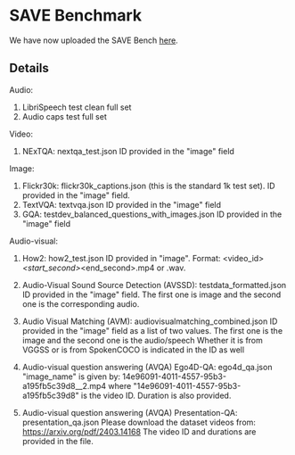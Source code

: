 # SAVE Benchmark
We have now uploaded the SAVE Bench [here](https://huggingface.co/datasets/tsinghua-ee/SAVEBench). 

## Details
Audio:
1. LibriSpeech test clean full set
2. Audio caps test full set

Video:
1. NExTQA: nextqa_test.json
ID provided in the "image" field

Image:
1. Flickr30k: flickr30k_captions.json
(this is the standard 1k test set). ID provided in the "image" field.
2. TextVQA: textvqa.json
ID provided in the "image" field
3. GQA: testdev_balanced_questions_with_images.json
ID provided in the "image" field

Audio-visual:
1. How2: how2_test.json
ID provided in "image". Format: <video_id>_<start_second>_<end_second>.mp4 or .wav.

2. Audio-Visual Sound Source Detection (AVSSD): testdata_formatted.json
ID provided in the "image" field. The first one is image and the second one is the corresponding audio.

3. Audio Visual Matching (AVM): audiovisualmatching_combined.json
ID provided in the "image" field as a list of two values. The first one is the image and the second one is the audio/speech
Whether it is from VGGSS or is from SpokenCOCO is indicated in the ID as well

4. Audio-visual question answering (AVQA) Ego4D-QA: ego4d_qa.json
"image_name" is given by: 14e96091-4011-4557-95b3-a195fb5c39d8__2.mp4
where "14e96091-4011-4557-95b3-a195fb5c39d8" is the video ID.
Duration is also provided.

5. Audio-visual question answering (AVQA) Presentation-QA: presentation_qa.json
Please download the dataset videos from: https://arxiv.org/pdf/2403.14168
The video ID and durations are provided in the file.
